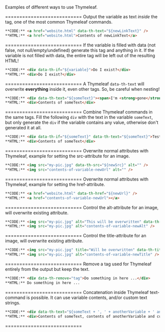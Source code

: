 Examples of different ways to use Thymeleaf.

===========================
Output the variable as text *inside* the tag, one of the most common Thymeleaf commands.
```html
**CODE:** <a href="website.html" data-th-text="${newLinkText}" />
**HTML:** <a href="website.html">Contents of newLinkText</a>
```
===========================
If the variable is filled with data (not false, not null/empty/undefined) generate this tag and anything in it. If the variable is not filled with data, the entire tag will be left out of the resulting HTML!
```html
**CODE:** <div data-th-if="${variable}">Do I exist?</div>
**HTML:** <div>Do I exist?</div>
```
===========================
A Thymeleaf `data-th-text` will overwrite **everything** inside it, even other tags. So, be careful when nesting!
```html
**CODE:** <div data-th-text="${someText}"><span>I'm <strong>gone</strong></span></div>
**HTML:** <div>Contents of someText</div>
```
===========================
Combine Thymeleaf commands in the same tags. Fill the following `div` with the text in the variable `someText`, but only generate the `div` if the variable contains any value, otherwise don't generated it at all.
```html
**CODE:** <div data-th-if="${someText}" data-th-text="${someText}">Testing</div>
**HTML:** <div>Contents of someText</div>
```
===========================
Overwrite normal attributes with Thymeleaf, example for setting the src-attribute for an image.
```html
**CODE:** <img src="my-pic.jpg" data-th-src="${newSrc}" alt="" />
**HTML:** <img src="contents-of-variable-newUrl" alt="" />
```
===========================
Overwrite normal attributes with Thymeleaf, example for setting the href-attribute.
```html
**CODE:** <a href="website.html" data-th-href="${newUrl}" />
**HTML:** <a href="contents-of-variable-newUrl"></a>
```
===========================
Control the alt-attribute for an image, will overwrite existing attribute.
```html
**CODE:** <img src="my-pic.jpg" alt="This will be overwritten" data-th-alt="${newAlt}" />
**HTML:** <img src="my-pic.jpg" alt="contents-of-variable-newAlt" />
```
===========================
Control the title-attribute for an image, will overwrite existing attribute.
```html
**CODE:** <img src="my-pic.jpg" title="Will be overwritten" data-th-title="${newTitle}" />
**HTML:** <img src="my-pic.jpg" alt="contents-of-variable-newTitle" />
```
===========================
Remove a tag used for Thymeleaf entirely from the output but keep the text.
```html
**CODE:** <div data-th-remove="tag">Do something in here ...</div>
**HTML:** Do something in here ...
```
===========================
Concatenation inside Thymeleaf text-command is possible. It can use variable contents, and/or custom text strings.
```html
**CODE:** <div data-th-text="${someText + ', ' + anotherVariable + ' and custom text'}">Dummy text</div>
**HTML:** <div>Contents of someText, contents of anotherVariable and custom text</div>
```
===========================
